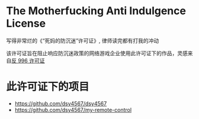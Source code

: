 # The Motherfucking Anti Indulgence License

写得非常烂的《“死妈的防沉迷”许可证》, 律师读完都有打我的冲动

该许可证旨在阻止响应防沉迷政策的网络游戏企业使用此许可证下的作品，灵感来自[反 996 许可证](https://github.com/996icu/996.ICU/blob/master/LICENSE_CN)

# 此许可证下的项目

- https://github.com/dsy4567/dsy4567
- https://github.com/dsy4567/my-remote-control
